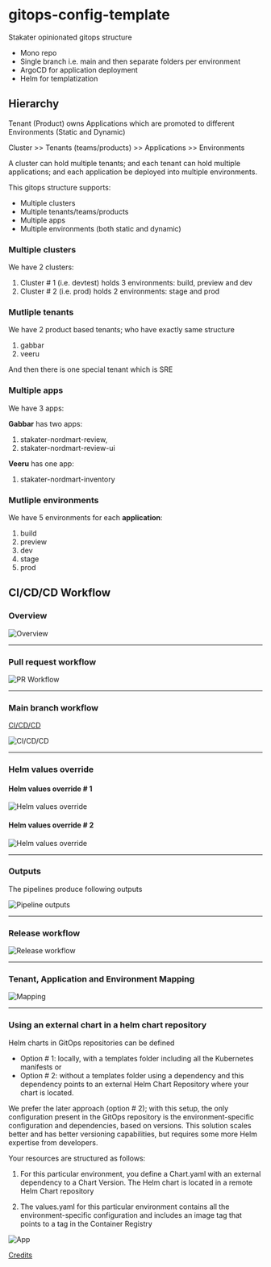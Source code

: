 # gitops-config-template

Stakater opinionated gitops structure

- Mono repo
- Single branch i.e. main and then separate folders per environment
- ArgoCD for application deployment
- Helm for templatization

## Hierarchy

Tenant (Product) owns Applications which are promoted to different Environments (Static and Dynamic)

Cluster >> Tenants (teams/products) >> Applications >> Environments

A cluster can hold multiple tenants; and each tenant can hold multiple applications; and each application be deployed into multiple environments.

This gitops structure supports:

- Multiple clusters
- Multiple tenants/teams/products
- Multiple apps
- Multiple environments (both static and dynamic)

### Multiple clusters

We have 2 clusters:

1. Cluster # 1 (i.e. devtest) holds 3 environments: build, preview and dev
2. Cluster # 2 (i.e. prod) holds 2 environments: stage and prod

### Mutliple tenants

We have 2 product based tenants; who have exactly same structure

1. gabbar
2. veeru

And then there is one special tenant which is SRE

### Multiple apps

We have 3 apps:

**Gabbar** has two apps: 

1. stakater-nordmart-review, 
2. stakater-nordmart-review-ui

**Veeru** has one app: 

1. stakater-nordmart-inventory

### Mutliple environments

We have 5 environments for each **application**:

1. build
2. preview
3. dev
4. stage
5. prod

## CI/CD/CD Workflow

### Overview

![Overview](./docs/images/overview.png)

---

### Pull request workflow

![PR Workflow](./docs/images/pr-workflow.png)

---

### Main branch workflow

[CI/CD/CD](https://www.websequencediagrams.com/?lz=dGl0bGUgQ29udGludW91cyBJbnRlZ3JhdGlvbgoKcGFydGljaXBhbnQgRGV2ZWxvcGVyAAkNQ29kZSBSZXBvAB8NVGVrdG9uADINSW1hZ2UgUmVnaXN0cnkATQ1LOHMgRGV2AGENQXJ0aWZhY3RvAB0PR2l0T3BzAGASQXJnAHUOSzhzIFFBCgoAgS4JLT4AgSMJOiBnaXQgcHVzaAoAgTcJLT4AgS8GOiB3ZWJob29rCm5vdGUgcmlnaHQgb2YAgUwHOiBzZXR1cAoAgVsGAEATbGwAIRducG0gdGVzdAAEG3J1biBidWlsZFxuAAIFIGltYWdlAGMJAII0DjoAgTsFABwHAIEVFmRlcGxveVxuaGVsbSB0ZW1wbGF0ZS4uLgCBNQkAgnIHOiBvYyBhcHBseSAtZgoAgwcHAFwUAIFMEQA4CXJ1bgBuHWhlYWx0aABnEkdFVCAvABYHAIJaFnRhZy1yZWxlYXMAggAKAIM-C2FkZCB0YWcAgxYXaW0AMwoAgQEYbG0ATxEAhHILOiBwdWJsaXNoACUFIGNoYXIAgysYZ2l0b3BzAIQSCQCFHws6IHVwZGF0ZSBRQSBmb2xkZXIKQXJnbwAVDwCEOAkAFgYAhTsGOiBzeW5jCg&s=default#)

![CI/CD/CD](./docs/images/ci-cd-cd-v1.png)

---

### Helm values override

#### Helm values override # 1

![Helm values override](./docs/images/helm-values-override.png)

#### Helm values override # 2

![Helm values override](./docs/images/helm-values-override-2.png)

---

### Outputs

The pipelines produce following outputs

![Pipeline outputs](./docs/images/outputs.png)

---

### Release workflow

![Release workflow](./docs/images/release-workflow.png)

---

### Tenant, Application and Environment Mapping

![Mapping](./docs/images/model-stk.jpg)

---

### Using an external chart in a helm chart repository

Helm charts in GitOps repositories can be defined

- Option # 1: locally, with a templates folder including all the Kubernetes manifests or 
- Option # 2: without a templates folder using a dependency and this dependency points to an external Helm Chart Repository where your chart is located.

We prefer the later approach (option # 2); with this setup, the only configuration present in the GitOps repository is the environment-specific configuration and dependencies, based on versions. This solution scales better and has better versioning capabilities, but requires some more Helm expertise from developers.

Your resources are structured as follows:

1. For this particular environment, you define a Chart.yaml with an external dependency to a Chart Version. The Helm chart is located in a remote Helm Chart repository

2. The values.yaml for this particular environment contains all the environment-specific configuration and includes an image tag that points to a tag in the Container Registry

![App ](./docs/images/external-chart.png)

[Credits](https://www.pionative.com/post/how-to-manage-gitops-environments-at-scale-a-technical-guide)
